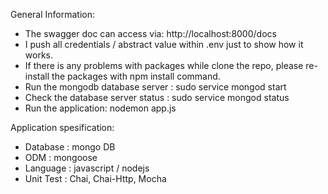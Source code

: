 General Information:
- The swagger doc can access via: http://localhost:8000/docs
- I push all credentials / abstract value within .env just to show how it works.
- If there is any problems with packages while clone the repo, please re-install the packages with npm install command.
- Run the mongodb database server : sudo service mongod start
- Check the database server status : sudo service mongod status
- Run the application: nodemon app.js

Application spesification:
- Database : mongo DB
- ODM : mongoose
- Language : javascript / nodejs
- Unit Test : Chai, Chai-Http, Mocha
   
